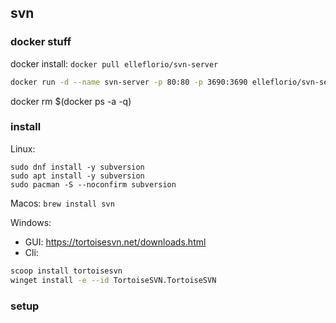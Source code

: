 ## svn

### docker stuff

docker install: `docker pull elleflorio/svn-server`

```bash
docker run -d --name svn-server -p 80:80 -p 3690:3690 elleflorio/svn-server
```

docker rm $(docker ps -a -q)

### install

Linux:

```
sudo dnf install -y subversion
sudo apt install -y subversion
sudo pacman -S --noconfirm subversion
```

Macos: `brew install svn`

Windows:

- GUI: https://tortoisesvn.net/downloads.html
- Cli:

```bash
scoop install tortoisesvn
winget install -e --id TortoiseSVN.TortoiseSVN
```

### setup
